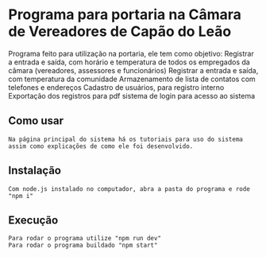 # Programa para portaria na Câmara de Vereadores de Capão do Leão

Programa feito para utilização na portaria, ele tem como objetivo:
    Registrar a entrada e saída, com horário e temperatura de todos os empregados da câmara (vereadores, assessores e funcionários)
    Registrar a entrada e saída, com temperatura da comunidade
    Armazenamento de lista de contatos com telefones e endereços
    Cadastro de usuários, para registro interno
    Exportação dos registros para pdf
    sistema de login para acesso ao sistema

## Como usar

    Na página principal do sistema há os tutoriais para uso do sistema assim como explicações de como ele foi desenvolvido.
    
## Instalação

```
Com node.js instalado no computador, abra a pasta do programa e rode "npm i"
```

## Execução

```
Para rodar o programa utilize "npm run dev"
Para rodar o programa buildado "npm start"
```
